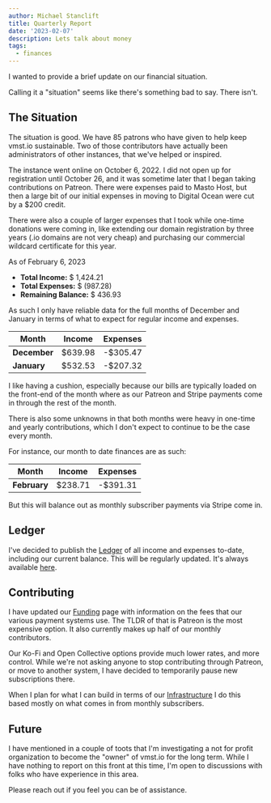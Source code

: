 ```yaml
---
author: Michael Stanclift
title: Quarterly Report
date: '2023-02-07'
description: Lets talk about money
tags:
  - finances
---
```


I wanted to provide a brief update on our financial situation.

Calling it a "situation" seems like there's something bad to say.
There isn't.

## The Situation

The situation is good.
We have 85 patrons who have given to help keep vmst.io sustainable.
Two of those contributors have actually been administrators of other instances, that we've helped or inspired.

The instance went online on October 6, 2022.
I did not open up for registration until October 26, and it was sometime later that I began taking contributions on Patreon.
There were expenses paid to Masto Host, but then a large bit of our initial expenses in moving to Digital Ocean were cut by a $200 credit.

There were also a couple of larger expenses that I took while one-time donations were coming in, like extending our domain registration by three years (.io domains are not very cheap) and purchasing our commercial wildcard certificate for this year.

As of February 6, 2023

- **Total Income:** $ 1,424.21
- **Total Expenses:** $ (987.28)
- **Remaining Balance:** $ 436.93

As such I only have reliable data for the full months of December and January in terms of what to expect for regular income and expenses.

| Month | Income | Expenses |
|-------|--------|----------|
| **December** | $639.98 | -$305.47 |
| **January** | $532.53 | -$207.32 |

I like having a cushion, especially because our bills are typically loaded on the front-end of the month where as our Patreon and Stripe payments come in through the rest of the month.

There is also some unknowns in that both months were heavy in one-time and yearly contributions, which I don't expect to continue to be the case every month.

For instance, our month to date finances are as such:

| Month | Income | Expenses |
|-------|--------|----------|
| **February** | $238.71 | -$391.31 |

But this will balance out as monthly subscriber payments via Stripe come in.

## Ledger

I've decided to publish the [Ledger](/ledger) of all income and expenses to-date, including our current balance.
This will be regularly updated.
It's always available [here](/ledger).

## Contributing

I have updated our [Funding](/funding) page with information on the fees that our various payment systems use.
The TLDR of that is Patreon is the most expensive option.
It also currently makes up half of our monthly contributors.

Our Ko-Fi and Open Collective options provide much lower rates, and more control.
While we're not asking anyone to stop contributing through Patreon, or move to another system, I have decided to temporarily pause new subscriptions there.

When I plan for what I can build in terms of our [Infrastructure](/infrastructure) I do this based mostly on what comes in from monthly subscribers.

## Future

I have mentioned in a couple of toots that I'm investigating a not for profit organization to become the "owner" of vmst.io for the long term.
While I have nothing to report on this front at this time, I'm open to discussions with folks who have experience in this area.

Please reach out if you feel you can be of assistance.
